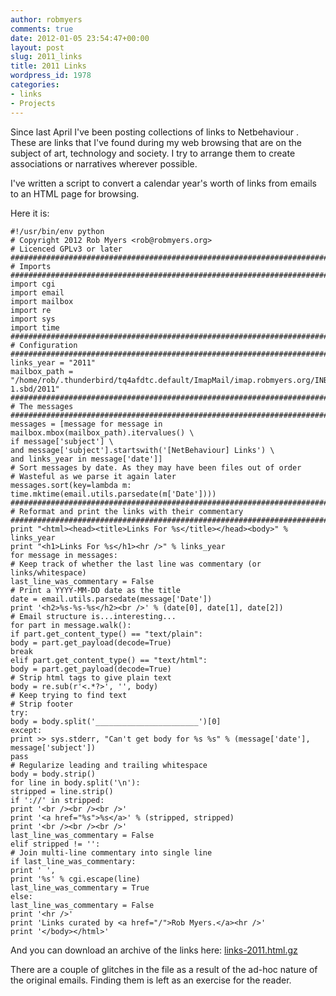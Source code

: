 ```yaml
---
author: robmyers
comments: true
date: 2012-01-05 23:54:47+00:00
layout: post
slug: 2011_links
title: 2011 Links
wordpress_id: 1978
categories:
- links
- Projects
---
```


Since last April I've been posting collections of links to Netbehaviour . These are links that I've found during my web browsing that are on the subject of art, technology and society. I try to arrange them to create associations or narratives wherever possible.  
  
I've written a script to convert a calendar year's worth of links from emails to an HTML page for browsing.  
  
Here it is:  
  


    
    #!/usr/bin/env python
    # Copyright 2012 Rob Myers <rob@robmyers.org>
    # Licenced GPLv3 or later
    ################################################################################
    # Imports
    ################################################################################
    import cgi
    import email
    import mailbox
    import re
    import sys
    import time
    ################################################################################
    # Configuration
    ################################################################################
    links_year = "2011"
    mailbox_path = "/home/rob/.thunderbird/tq4afdtc.default/ImapMail/imap.robmyers.org/INBOX.sbd/Archives-1.sbd/2011"
    ################################################################################
    # The messages
    ################################################################################
    messages = [message for message in mailbox.mbox(mailbox_path).itervalues() \
    if message['subject'] \
    and message['subject'].startswith('[NetBehaviour] Links') \
    and links_year in message['date']]
    # Sort messages by date. As they may have been files out of order
    # Wasteful as we parse it again later
    messages.sort(key=lambda m: time.mktime(email.utils.parsedate(m['Date'])))
    ################################################################################
    # Reformat and print the links with their commentary
    ################################################################################
    print "<html><head><title>Links For %s</title></head><body>" % links_year
    print "<h1>Links For %s</h1><hr />" % links_year
    for message in messages:
    # Keep track of whether the last line was commentary (or links/whitespace)
    last_line_was_commentary = False
    # Print a YYYY-MM-DD date as the title
    date = email.utils.parsedate(message['Date'])
    print '<h2>%s-%s-%s</h2><br />' % (date[0], date[1], date[2])
    # Email structure is...interesting...
    for part in message.walk():
    if part.get_content_type() == "text/plain":
    body = part.get_payload(decode=True)
    break
    elif part.get_content_type() == "text/html":
    body = part.get_payload(decode=True)
    # Strip html tags to give plain text
    body = re.sub(r'<.*?>', '', body)
    # Keep trying to find text
    # Strip footer
    try:
    body = body.split('_______________________')[0]
    except:
    print >> sys.stderr, "Can't get body for %s %s" % (message['date'],
    message['subject'])
    pass
    # Regularize leading and trailing whitespace
    body = body.strip()
    for line in body.split('\n'):
    stripped = line.strip()
    if '://' in stripped:
    print '<br /><br /><br />'
    print '<a href="%s">%s</a>' % (stripped, stripped)
    print '<br /><br /><br />'
    last_line_was_commentary = False
    elif stripped != '':
    # Join multi-line commentary into single line
    if last_line_was_commentary:
    print ' ',
    print '%s' % cgi.escape(line)
    last_line_was_commentary = True
    else:
    last_line_was_commentary = False
    print '<hr />'
    print 'Links curated by <a href="/">Rob Myers.</a><hr />'
    print '</body></html>'
    


And you can download an archive of the links here: [links-2011.html.gz](/weblog/2012/01/06/links-2011.html.gz)   
  
There are a couple of glitches in the file as a result of the ad-hoc nature of the original emails. Finding them is left as an exercise for the reader.  


